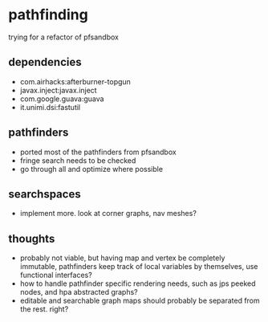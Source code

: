 # pathfinding

trying for a refactor of pfsandbox

## dependencies
 - com.airhacks:afterburner-topgun
 - javax.inject:javax.inject
 - com.google.guava:guava
 - it.unimi.dsi:fastutil

## pathfinders

- ported most of the pathfinders from pfsandbox
- fringe search needs to be checked
- go through all and optimize where possible

## searchspaces
- implement more. look at corner graphs, nav meshes?

## thoughts
- probably not viable, but having map and vertex be completely immutable, pathfinders keep track of local variables by themselves, use functional interfaces?
- how to handle pathfinder specific rendering needs, such as jps peeked nodes, and hpa abstracted graphs?
- editable and searchable graph maps should probably be separated from the rest. right?
